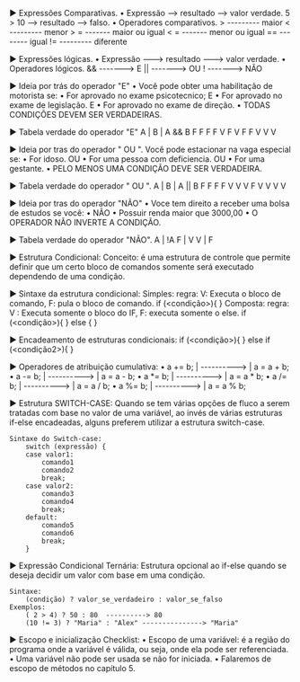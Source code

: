 ► Expressões Comparativas.
	• Expressão --> resultado --> valor verdade.
		5 > 10 --> resultado --> falso.
	•  Operadores comparativos.
		> --------- maior
		< --------- menor
		> = ------- maior ou igual
		< = ------- menor ou igual
		== -------- igual
		!= --------- diferente

► Expressões lógicas.
	• Expressão ---> resultado ---> valor verdade.
	• Operadores lógicos.
		&& -------> E
		||     -------> OU
		!      -------> NÃO

► Ideia por trás do operador "E"
	• Você pode obter uma habilitação de motorista se:
		• For aprovado no exame psicotecnico;
		E
		• For aprovado no exame de legislação.
		E
		• For aprovado no exame de direção.
	• TODAS CONDIÇÕES DEVEM SER VERDADEIRAS.

► Tabela verdade do operador "E"
	A | B |   A && B
	F    F          F
	F    V          F
	V    F          F
	V    V         V

► Ideia por tras do operador " OU ".
	Você pode estacionar na vaga especial se:
	• For idoso.
	OU
	• For uma pessoa com deficiencia.
	OU
	• For uma gestante.
	• PELO MENOS UMA CONDIÇÃO DEVE SER VERDADEIRA.

► Tabela verdade do operador " OU ".
	A | B |   A   ||   B
	F    F          F
	F    V          V
	V    F          V
	V    V         V

► Ideia por tras do operador "NÃO"
	• Voce tem direito a receber uma bolsa de estudos se você:
	• NÃO
		• Possuir renda maior que 3000,00
	• O OPERADOR NÃO INVERTE A CONDIÇÃO.

► Tabela verdade do operador "NÃO".
	A     |     !A
	F      |      V
	V     |       F


► Estrutura Condicional:
	Conceito: é uma estrutura de controle que permite definir que um certo bloco de comandos somente será executado dependendo de uma condição.
	
► Sintaxe da estrutura condicional:
		Simples: regra: V: Executa o bloco de comando, F: pula o bloco de comando.
			if (<condição>){
			    <comando1>
				<comando2> }
		Composta: regra: V : Executa somente o bloco do IF, F: executa somente o else.
			if (<condição>){
			    <comando1>
				<comando2> }
			else {
				<comando3>
				<comando4> } 

► Encadeamento de estruturas condicionais: 
	if (<condição>){
		<comando1>
		<comando2>
	 } else if (<condição2>){
			<comando3>
			<comando4> } 

► Operadores de atribuição cumulativa:
	• a += b;  | ----------> | a = a + b;
	• a -= b;  | ----------> | a = a - b;
	• a *= b;  | ----------> | a = a * b;
	• a /= b;  | ----------> | a = a / b;
	• a %= b;  | ----------> | a = a % b;

► Estrutura SWITCH-CASE:
	Quando se tem várias opções de fluco a serem tratadas com base no valor de uma variável, ao invés de várias estruturas if-else encadeadas, alguns preferem utilizar a estrutura switch-case.

	Sintaxe do Switch-case:
		switch (expressão) {
		case valor1:
			comando1
			comando2
			break;
		case valor2:
			comando3
			comando4
			break;
		default:
			comando5
			comando6
			break;
		}

► Expressão Condicional Ternária:
	Estrutura opcional ao if-else quando se deseja decidir um valor com base em uma condição.

	Sintaxe:
		(condição) ? valor_se_verdadeiro : valor_se_falso
	Exemplos:
		( 2 > 4) ? 50 : 80  ----------> 80
		(10 != 3) ? "Maria" : "Alex" ---------------> "Maria"

► Escopo e inicialização
	Checklist:
		• Escopo de uma variável: é a região do programa onde a variável é válida, ou seja, onde ela pode ser referenciada.
		• Uma variável não pode ser usada se não for iniciada.
		• Falaremos de escopo de métodos no capítulo 5.